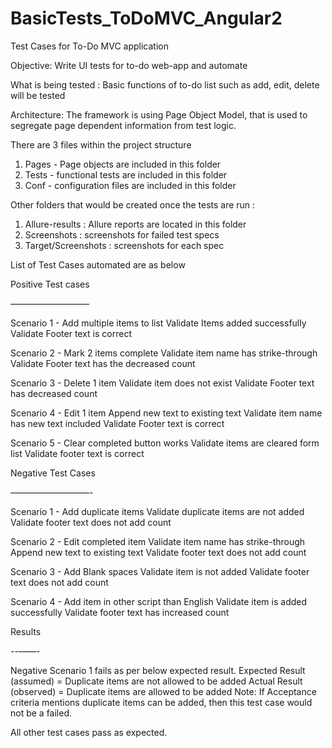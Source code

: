 # BasicTests_ToDoMVC_Angular2

Test Cases for To-Do MVC application

Objective:
Write UI tests for to-do web-app and automate 

What is being tested :
Basic functions of to-do list such as add, edit, delete will be tested  

Architecture:
The framework is using Page Object Model, that is used to segregate page dependent information from test logic. 

There are 3 files within the project structure

1. Pages - Page objects are included in this folder
2. Tests - functional tests are included in this folder
3. Conf - configuration files are included in this folder

Other folders that would be created once the tests are run :
1. Allure-results : Allure reports are located in this folder
2. Screenshots : screenshots for failed test specs
3. Target/Screenshots : screenshots for each spec 

List of Test Cases automated are as below

Positive Test cases

—————————

Scenario 1 - Add multiple items to list
	Validate Items added successfully
	Validate Footer text is correct

Scenario 2 - Mark 2 items complete
	Validate item name has strike-through
	Validate Footer text has the decreased count

Scenario 3 - Delete 1 item
	Validate item does not exist
	Validate Footer text has decreased count

Scenario 4 - Edit 1 item
	Append new text to existing text
	Validate item name has new text included
	Validate Footer text is correct

Scenario 5 - Clear completed button works
	Validate items are cleared form list
	Validate footer text is correct

Negative Test Cases

—————————-

Scenario 1 - Add duplicate items
	Validate duplicate items are not added
	Validate footer text does not add count

Scenario 2 - Edit completed item
	Validate item name has strike-through
	Append new text to existing text
	Validate footer text does not add count

Scenario 3 - Add Blank spaces
	Validate item is not added
	Validate footer text does not add count

Scenario 4 - Add item in other script than English
	Validate item is added successfully
	Validate footer text has increased count

Results

--——-

Negative Scenario 1 fails as per below expected result. 
Expected Result (assumed) = Duplicate items are not allowed to be added
Actual Result (observed) = Duplicate items are allowed to be added
Note: If Acceptance criteria mentions duplicate items can be added, then this test case would not be a failed.

All other test cases pass as expected.
